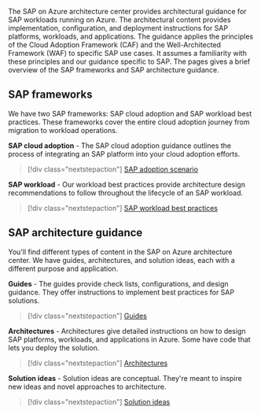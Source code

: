 The SAP on Azure architecture center provides architectural guidance for SAP workloads running on Azure. The architectural content  provides implementation, configuration, and deployment instructions for SAP platforms, workloads, and applications. The guidance applies the principles of the Cloud Adoption Framework (CAF) and the Well-Architected Framework (WAF) to specific SAP use cases. It assumes a familiarity with these principles and our guidance specific to SAP. The pages gives a brief overview of the SAP frameworks and SAP architecture guidance.

## SAP frameworks

We have two SAP frameworks: SAP cloud adoption and SAP workload best practices. These frameworks cover the entire cloud adoption journey from migration to workload operations.

**SAP cloud adoption** - The SAP cloud adoption guidance outlines the process of integrating an SAP platform into your cloud adoption efforts.

>[!div class="nextstepaction"]
> [SAP adoption scenario]( /azure/cloud-adoption-framework/scenarios/sap/)

**SAP workload** - Our workload best practices provide architecture design recommendations to follow throughout the lifecycle of an SAP workload.

>[!div class="nextstepaction"]
> [SAP workload best practices]( /azure/architecture/framework/sap/overview)

## SAP architecture guidance

You'll find different types of content in the SAP on Azure architecture center. We have guides, architectures, and solution ideas, each with a different purpose and application.

**Guides** - The guides provide check lists, configurations, and design guidance. They offer instructions to implement best practices for SAP solutions.
>[!div class="nextstepaction"]
>[Guides](../../guide/sap/sap-internet-inbound-outbound.yml)

**Architectures** - Architectures give detailed instructions on how to design SAP platforms, workloads, and applications in Azure. Some have code that lets you deploy the solution.
>[!div class="nextstepaction"]
>[Architectures](run-sap-hana-for-linux-virtual-machines.yml)

**Solution ideas** - Solution ideas are conceptual. They're meant to inspire new ideas and novel approaches to architecture.
>[!div class="nextstepaction"]
>[Solution ideas](../../solution-ideas/articles/sap-netweaver-on-sql-server.yml)

